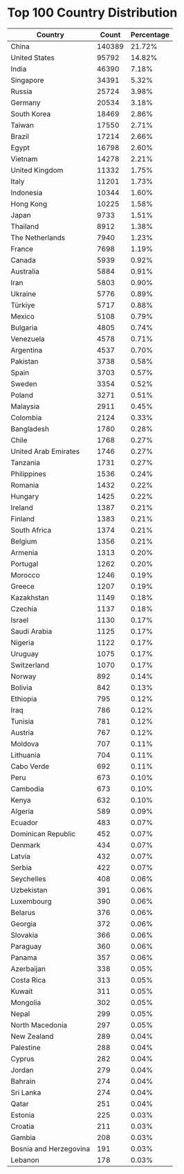 # Top 100 Country Distribution
| Country | Count | Percentage |
|----|----|----|
| China | 140389 | 21.72% |
| United States | 95792 | 14.82% |
| India | 46390 | 7.18% |
| Singapore | 34391 | 5.32% |
| Russia | 25724 | 3.98% |
| Germany | 20534 | 3.18% |
| South Korea | 18469 | 2.86% |
| Taiwan | 17550 | 2.71% |
| Brazil | 17214 | 2.66% |
| Egypt | 16798 | 2.60% |
| Vietnam | 14278 | 2.21% |
| United Kingdom | 11332 | 1.75% |
| Italy | 11201 | 1.73% |
| Indonesia | 10344 | 1.60% |
| Hong Kong | 10225 | 1.58% |
| Japan | 9733 | 1.51% |
| Thailand | 8912 | 1.38% |
| The Netherlands | 7940 | 1.23% |
| France | 7698 | 1.19% |
| Canada | 5939 | 0.92% |
| Australia | 5884 | 0.91% |
| Iran | 5803 | 0.90% |
| Ukraine | 5776 | 0.89% |
| Türkiye | 5717 | 0.88% |
| Mexico | 5108 | 0.79% |
| Bulgaria | 4805 | 0.74% |
| Venezuela | 4578 | 0.71% |
| Argentina | 4537 | 0.70% |
| Pakistan | 3738 | 0.58% |
| Spain | 3703 | 0.57% |
| Sweden | 3354 | 0.52% |
| Poland | 3271 | 0.51% |
| Malaysia | 2911 | 0.45% |
| Colombia | 2124 | 0.33% |
| Bangladesh | 1780 | 0.28% |
| Chile | 1768 | 0.27% |
| United Arab Emirates | 1746 | 0.27% |
| Tanzania | 1731 | 0.27% |
| Philippines | 1536 | 0.24% |
| Romania | 1432 | 0.22% |
| Hungary | 1425 | 0.22% |
| Ireland | 1387 | 0.21% |
| Finland | 1383 | 0.21% |
| South Africa | 1374 | 0.21% |
| Belgium | 1356 | 0.21% |
| Armenia | 1313 | 0.20% |
| Portugal | 1262 | 0.20% |
| Morocco | 1246 | 0.19% |
| Greece | 1207 | 0.19% |
| Kazakhstan | 1149 | 0.18% |
| Czechia | 1137 | 0.18% |
| Israel | 1130 | 0.17% |
| Saudi Arabia | 1125 | 0.17% |
| Nigeria | 1122 | 0.17% |
| Uruguay | 1075 | 0.17% |
| Switzerland | 1070 | 0.17% |
| Norway | 892 | 0.14% |
| Bolivia | 842 | 0.13% |
| Ethiopia | 795 | 0.12% |
| Iraq | 786 | 0.12% |
| Tunisia | 781 | 0.12% |
| Austria | 767 | 0.12% |
| Moldova | 707 | 0.11% |
| Lithuania | 704 | 0.11% |
| Cabo Verde | 692 | 0.11% |
| Peru | 673 | 0.10% |
| Cambodia | 673 | 0.10% |
| Kenya | 632 | 0.10% |
| Algeria | 589 | 0.09% |
| Ecuador | 483 | 0.07% |
| Dominican Republic | 452 | 0.07% |
| Denmark | 434 | 0.07% |
| Latvia | 432 | 0.07% |
| Serbia | 422 | 0.07% |
| Seychelles | 408 | 0.06% |
| Uzbekistan | 391 | 0.06% |
| Luxembourg | 390 | 0.06% |
| Belarus | 376 | 0.06% |
| Georgia | 372 | 0.06% |
| Slovakia | 366 | 0.06% |
| Paraguay | 360 | 0.06% |
| Panama | 357 | 0.06% |
| Azerbaijan | 338 | 0.05% |
| Costa Rica | 313 | 0.05% |
| Kuwait | 311 | 0.05% |
| Mongolia | 302 | 0.05% |
| Nepal | 299 | 0.05% |
| North Macedonia | 297 | 0.05% |
| New Zealand | 289 | 0.04% |
| Palestine | 288 | 0.04% |
| Cyprus | 282 | 0.04% |
| Jordan | 279 | 0.04% |
| Bahrain | 274 | 0.04% |
| Sri Lanka | 274 | 0.04% |
| Qatar | 251 | 0.04% |
| Estonia | 225 | 0.03% |
| Croatia | 211 | 0.03% |
| Gambia | 208 | 0.03% |
| Bosnia and Herzegovina | 191 | 0.03% |
| Lebanon | 178 | 0.03% |

